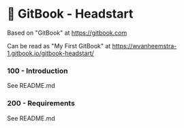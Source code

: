 # 📄 GitBook - Headstart

Based on "GitBook" at https://gitbook.com

Can be read as "My First GitBook" at https://wvanheemstra-1.gitbook.io/gitbook-headstart/

### 100 - Introduction

See README.md

### 200 - Requirements

See README.md

